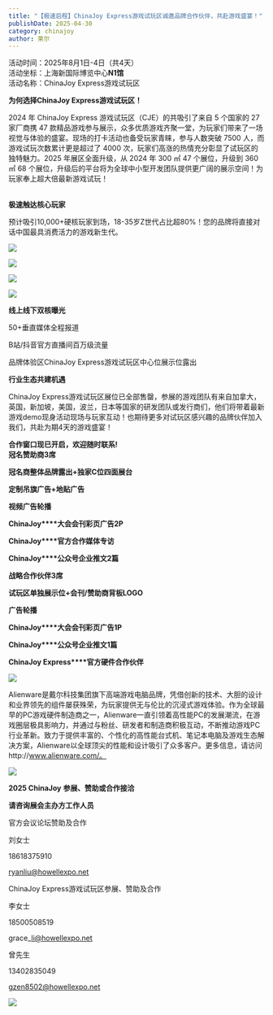 ```yaml
---
title: "【极速启程】ChinaJoy Express游戏试玩区诚邀品牌合作伙伴，共赴游戏盛宴！"
publishDate: 2025-04-30
category: chinajoy
author: 莱尔
---
```


活动时间：2025年8月1日-4日（共4天）  
活动坐标：上海新国际博览中心**N1馆**  
活动名称：ChinaJoy Express游戏试玩区

**为何选择ChinaJoy Express游戏试玩区！**  
  
2024 年 ChinaJoy Express 游戏试玩区（CJE）的共吸引了来自 5 个国家的 27 家厂商携 47 款精品游戏参与展示，众多优质游戏齐聚一堂，为玩家们带来了一场视觉与体验的盛宴。现场的打卡活动也备受玩家青睐，参与人数突破 7500 人，而游戏试玩次数累计更是超过了 4000 次，玩家们高涨的热情充分彰显了试玩区的独特魅力。2025 年展区全面升级，从 2024 年 300 ㎡ 47 个展位，升级到 360 ㎡ 68 个展位，升级后的平台将为全球中小型开发团队提供更广阔的展示空间！为玩家奉上超大倍最新游戏试玩！

   
**极速触达核心玩家**

预计吸引10,000+硬核玩家到场，18-35岁Z世代占比超80%！您的品牌将直接对话中国最具消费活力的游戏新生代。

![](https://ec-net-1251389766.cos.ap-shanghai.myqcloud.com/wp-content/uploads/2025/04/20250430230436211.jpeg)

![](https://ec-net-1251389766.cos.ap-shanghai.myqcloud.com/wp-content/uploads/2025/04/20250430230439410.jpeg)

![](https://ec-net-1251389766.cos.ap-shanghai.myqcloud.com/wp-content/uploads/2025/04/20250430230441507.jpeg)

![](https://ec-net-1251389766.cos.ap-shanghai.myqcloud.com/wp-content/uploads/2025/04/20250430230440661.jpeg)

**线上线下双核曝光**

50+垂直媒体全程报道

B站/抖音官方直播间百万级流量

品牌体验区ChinaJoy Express游戏试玩区中心位展示位露出

**行业生态共建机遇**

ChinaJoy Express游戏试玩区展位已全部售罄，参展的游戏团队有来自加拿大，英国，新加坡，美国，波兰，日本等国家的研发团队或发行商们，他们将带着最新游戏demo现身活动现场与玩家互动！也期待更多对试玩区感兴趣的品牌伙伴加入我们，共赴为期4天的游戏盛宴！

**合作窗口现已开启，欢迎随时联系!**  
**冠名赞助商****3****席**

**冠名商整体品牌露出+独家C位四面展台**

**定制吊旗广告+地贴广告**

**视频广告轮播**

**ChinaJoy****大会会刊彩页广告2P**

**ChinaJoy****官方合作媒体专访**

**ChinaJoy****公众号企业推文2篇**

**战略合作伙伴****3****席**

**试玩区单独展示位+会刊/赞助商背板LOGO**

**广告轮播**

**ChinaJoy****大会会刊彩页广告1P**

**ChinaJoy****公众号企业推文1篇**

**ChinaJoy Express****官方硬件合作伙伴**

![](https://ec-net-1251389766.cos.ap-shanghai.myqcloud.com/wp-content/uploads/2025/04/20250430230438622.gif)

  
Alienware是戴尔科技集团旗下高端游戏电脑品牌，凭借创新的技术、大胆的设计和业界领先的组件屡获殊荣，为玩家提供无与伦比的沉浸式游戏体验。作为全球最早的PC游戏硬件制造商之一，Alienware一直引领着高性能PC的发展潮流，在游戏圈层极具影响力，并通过与粉丝、研发者和制造商积极互动，不断推动游戏PC行业革新。致力于提供丰富的、个性化的高性能台式机、笔记本电脑及游戏生态解决方案，Alienware以全球顶尖的性能和设计吸引了众多客户。更多信息，请访问http://www.alienware.com/。

![](https://ec-net-1251389766.cos.ap-shanghai.myqcloud.com/wp-content/uploads/2025/04/20250430230504809.png)

**2025 ChinaJoy** **参展、赞助或合作接洽**

**请咨询展会主办方工作人员**

官方会议论坛赞助及合作

刘女士

18618375910

ryanliu@howellexpo.net

ChinaJoy Express游戏试玩区参展、赞助及合作

李女士 

18500508519 

grace\_li@howellexpo.net

曾先生

13402835049

gzen8502@howellexpo.net

![](https://ec-net-1251389766.cos.ap-shanghai.myqcloud.com/wp-content/uploads/2025/04/20250430230442877.jpg)
